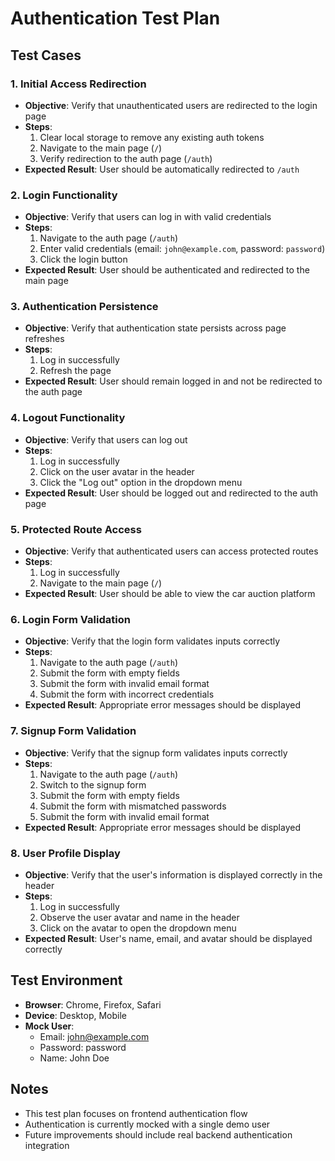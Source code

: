 # Authentication Test Plan

## Test Cases

### 1. Initial Access Redirection
- **Objective**: Verify that unauthenticated users are redirected to the login page
- **Steps**:
  1. Clear local storage to remove any existing auth tokens
  2. Navigate to the main page (`/`)
  3. Verify redirection to the auth page (`/auth`)
- **Expected Result**: User should be automatically redirected to `/auth`

### 2. Login Functionality
- **Objective**: Verify that users can log in with valid credentials
- **Steps**:
  1. Navigate to the auth page (`/auth`)
  2. Enter valid credentials (email: `john@example.com`, password: `password`)
  3. Click the login button
- **Expected Result**: User should be authenticated and redirected to the main page

### 3. Authentication Persistence
- **Objective**: Verify that authentication state persists across page refreshes
- **Steps**:
  1. Log in successfully
  2. Refresh the page
- **Expected Result**: User should remain logged in and not be redirected to the auth page

### 4. Logout Functionality
- **Objective**: Verify that users can log out
- **Steps**:
  1. Log in successfully
  2. Click on the user avatar in the header
  3. Click the "Log out" option in the dropdown menu
- **Expected Result**: User should be logged out and redirected to the auth page

### 5. Protected Route Access
- **Objective**: Verify that authenticated users can access protected routes
- **Steps**:
  1. Log in successfully
  2. Navigate to the main page (`/`)
- **Expected Result**: User should be able to view the car auction platform

### 6. Login Form Validation
- **Objective**: Verify that the login form validates inputs correctly
- **Steps**:
  1. Navigate to the auth page (`/auth`)
  2. Submit the form with empty fields
  3. Submit the form with invalid email format
  4. Submit the form with incorrect credentials
- **Expected Result**: Appropriate error messages should be displayed

### 7. Signup Form Validation
- **Objective**: Verify that the signup form validates inputs correctly
- **Steps**:
  1. Navigate to the auth page (`/auth`)
  2. Switch to the signup form
  3. Submit the form with empty fields
  4. Submit the form with mismatched passwords
  5. Submit the form with invalid email format
- **Expected Result**: Appropriate error messages should be displayed

### 8. User Profile Display
- **Objective**: Verify that the user's information is displayed correctly in the header
- **Steps**:
  1. Log in successfully
  2. Observe the user avatar and name in the header
  3. Click on the avatar to open the dropdown menu
- **Expected Result**: User's name, email, and avatar should be displayed correctly

## Test Environment
- **Browser**: Chrome, Firefox, Safari
- **Device**: Desktop, Mobile
- **Mock User**: 
  - Email: john@example.com
  - Password: password
  - Name: John Doe

## Notes
- This test plan focuses on frontend authentication flow
- Authentication is currently mocked with a single demo user
- Future improvements should include real backend authentication integration
